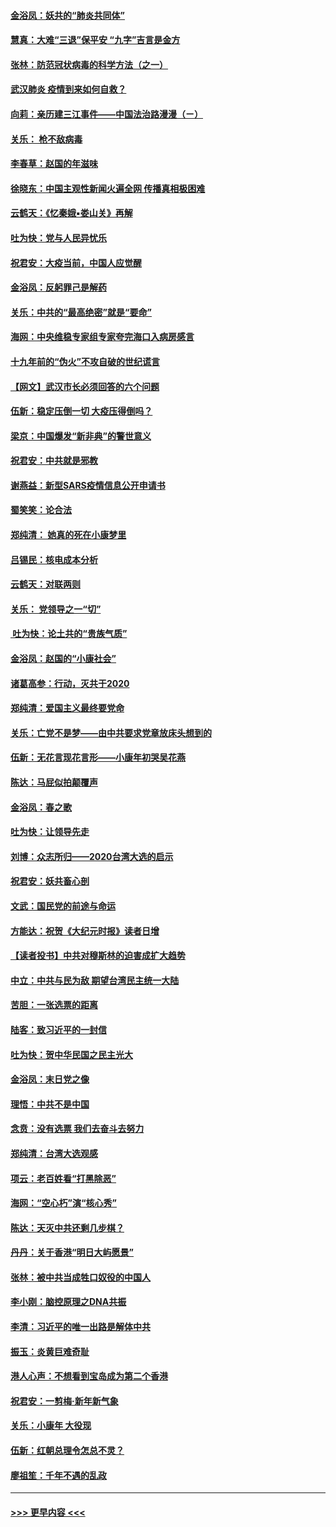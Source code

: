 #### [金浴凤：妖共的“肺炎共同体”](../pages/nsc993/n11829448.md?t=01300255) 
#### [慧真：大难“三退”保平安 “九字”吉言是金方](../pages/nsc993/n11829501.md?t=01300255) 
#### [张林：防范冠状病毒的科学方法（之一）](../pages/nsc993/n11828618.md?t=01300255) 
#### [武汉肺炎 疫情到来如何自救？](../pages/nsc993/n11827632.md?t=01300255) 
#### [向莉：亲历建三江事件——中国法治路漫漫（ㄧ）](../pages/nsc993/n11827190.md?t=01300255) 
#### [关乐： 枪不敌病毒](../pages/nsc993/n11826746.md?t=01300255) 
#### [李春草：赵国的年滋味](../pages/nsc993/n11826321.md?t=01300255) 
#### [徐晓东：中国主观性新闻火遍全网 传播真相极困难](../pages/nsc993/n11826508.md?t=01300255) 
#### [云鹤天：《忆秦娥▪娄山关》再解](../pages/nsc993/n11824682.md?t=01300255) 
#### [吐为快：党与人民异忧乐](../pages/nsc993/n11824660.md?t=01300255) 
#### [祝君安：大疫当前，中国人应觉醒](../pages/nsc993/n11821946.md?t=01300255) 
#### [金浴凤：反躬罪己是解药](../pages/nsc993/n11820280.md?t=01300255) 
#### [关乐：中共的“最高绝密”就是“要命”](../pages/nsc993/n11816946.md?t=01300255) 
#### [海网：中央维稳专家组专家夸完海口入病房感言](../pages/nsc993/n11815138.md?t=01300255) 
#### [十九年前的“伪火”不攻自破的世纪谎言](../pages/nsc993/n11813238.md?t=01300255) 
#### [【网文】武汉市长必须回答的六个问题](../pages/nsc993/n11813848.md?t=01300255) 
#### [伍新：稳定压倒一切 大疫压得倒吗？](../pages/nsc993/n11812634.md?t=01300255) 
#### [梁京：中国爆发“新非典”的警世意义](../pages/nsc993/n11812554.md?t=01300255) 
#### [祝君安：中共就是邪教](../pages/nsc993/n11812431.md?t=01300255) 
#### [谢燕益：新型SARS疫情信息公开申请书](../pages/nsc993/n11808840.md?t=01300255) 
#### [蜀笑笑：论合法](../pages/nsc993/n11808064.md?t=01300255) 
#### [郑纯清： 她真的死在小康梦里](../pages/nsc993/n11806623.md?t=01300255) 
#### [吕锡民：核电成本分析](../pages/nsc993/n11806284.md?t=01300255) 
#### [云鹤天：对联两则](../pages/nsc993/n11805957.md?t=01300255) 
#### [关乐： 党领导之一“切”](../pages/nsc993/n11804505.md?t=01300255) 
#### [ 吐为快：论土共的“贵族气质”](../pages/nsc993/n11804490.md?t=01300255) 
#### [金浴凤：赵国的“小康社会”](../pages/nsc993/n11804452.md?t=01300255) 
#### [诸葛高参：行动，灭共于2020](../pages/nsc993/n11804120.md?t=01300255) 
#### [郑纯清：爱国主义最终要党命](../pages/nsc993/n11802197.md?t=01300255) 
#### [关乐：亡党不是梦——由中共要求党章放床头想到的](../pages/nsc993/n11802156.md?t=01300255) 
#### [伍新：无花言现花言形——小康年初哭吴花燕](../pages/nsc993/n11800044.md?t=01300255) 
#### [陈达：马屁似拍颠覆声](../pages/nsc993/n11800010.md?t=01300255) 
#### [金浴凤：春之歌](../pages/nsc993/n11797687.md?t=01300255) 
#### [吐为快：让领导先走](../pages/nsc993/n11797512.md?t=01300255) 
#### [刘博：众志所归——2020台湾大选的启示](../pages/nsc993/n11796878.md?t=01300255) 
#### [祝君安：妖共畜心剖](../pages/nsc993/n11794273.md?t=01300255) 
#### [文武：国民党的前途与命运](../pages/nsc993/n11794198.md?t=01300255) 
#### [方能达：祝贺《大纪元时报》读者日增](../pages/nsc993/n11793807.md?t=01300255) 
#### [【读者投书】中共对穆斯林的迫害成扩大趋势](../pages/nsc993/n11791371.md?t=01300255) 
#### [中立：中共与民为敌 期望台湾民主统一大陆](../pages/nsc993/n11790392.md?t=01300255) 
#### [苦胆：一张选票的距离](../pages/nsc993/n11788914.md?t=01300255) 
#### [陆客：致习近平的一封信](../pages/nsc993/n11788867.md?t=01300255) 
#### [吐为快：贺中华民国之民主光大](../pages/nsc993/n11788618.md?t=01300255) 
#### [金浴凤：末日党之像](../pages/nsc993/n11787475.md?t=01300255) 
#### [理悟：中共不是中国](../pages/nsc993/n11787463.md?t=01300255) 
#### [念贲：没有选票  我们去奋斗去努力](../pages/nsc993/n11787398.md?t=01300255) 
#### [郑纯清：台湾大选观感](../pages/nsc993/n11786210.md?t=01300255) 
#### [项云：老百姓看“打黑除恶”](../pages/nsc993/n11785398.md?t=01300255) 
#### [海网：“空心朽”演“核心秀”](../pages/nsc993/n11783874.md?t=01300255) 
#### [陈达：天灭中共还剩几步棋？](../pages/nsc993/n11783719.md?t=01300255) 
#### [丹丹：关于香港“明日大屿愿景”](../pages/nsc993/n11783273.md?t=01300255) 
#### [张林：被中共当成牲口奴役的中国人](../pages/nsc993/n11782397.md?t=01300255) 
#### [李小刚：脑控原理之DNA共振](../pages/nsc993/n11780962.md?t=01300255) 
#### [李清：习近平的唯一出路是解体中共](../pages/nsc993/n11780866.md?t=01300255) 
#### [振玉：炎黄巨难奇耻](../pages/nsc993/n11779632.md?t=01300255) 
#### [港人心声：不想看到宝岛成为第二个香港](../pages/nsc993/n11778817.md?t=01300255) 
#### [祝君安：一剪梅‧新年新气象](../pages/nsc993/n11776340.md?t=01300255) 
#### [关乐：小康年 大役现](../pages/nsc993/n11774213.md?t=01300255) 
#### [伍新：红朝总理令怎总不灵？](../pages/nsc993/n11770813.md?t=01300255) 
#### [廖祖笙：千年不遇的乱政](../pages/nsc993/n11770373.md?t=01300255) 

----
#### [ >>> 更早内容 <<< ](../indexes/nsc993-earlier.md)
